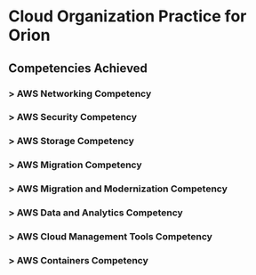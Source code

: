 # Cloud Organization Practice for Orion


## Competencies Achieved


### > AWS Networking Competency
### > AWS Security Competency
### > AWS Storage Competency
### > AWS Migration Competency
### > AWS Migration and Modernization Competency
### > AWS Data and Analytics Competency
### > AWS Cloud Management Tools Competency
### > AWS Containers Competency